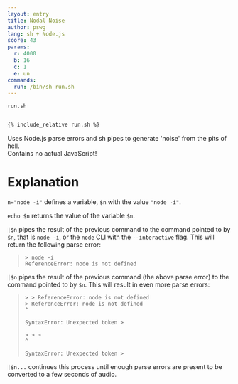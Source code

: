 ```yaml
---
layout: entry
title: Nodal Noise
author: pswg
lang: sh + Node.js
score: 43
params:
  r: 4000
  b: 16
  c: 1
  e: un
commands:
  run: /bin/sh run.sh
---
```


`run.sh`
```sh

{% include_relative run.sh %}

```

Uses Node.js parse errors and sh pipes to generate 'noise' from the pits of hell.  
Contains no actual JavaScript!

# Explanation

`n="node -i"` defines a variable, `$n` with the value `"node -i"`.

`echo $n` returns the value of the variable `$n`.

`|$n` pipes the result of the previous command to the command pointed to by `$n`, that is `node -i`, or the `node` CLI with the `--interactive` flag. This will return the following parse error:

> ```
> > node -i
> ReferenceError: node is not defined
> ```

`|$n` pipes the result of the previous command (the above parse error) to the command pointed to by `$n`. This will result in even more parse errors:

> ```
> > > ReferenceError: node is not defined
> > ReferenceError: node is not defined
> ^
> 
> SyntaxError: Unexpected token >
> 
> > > >
> ^
> 
> SyntaxError: Unexpected token >
> ```

`|$n...` continues this process until enough parse errors are present to be converted to a few seconds of audio.